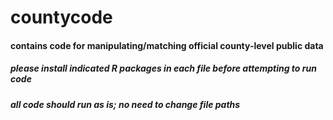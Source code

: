 # countycode
#### contains code for manipulating/matching official county-level public data
##### please install indicated R packages in each file before attempting to run code
##### all code should run as is; no need to change file paths
